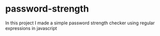 # password-strength

In this project I made a simple password strength checker using regular expressions in javascript
